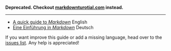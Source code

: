 **Deprecated. Checkout [markdownturotial.com](https://github.com/gjtorikian/markdowntutorial.com) instead.**

---

- [A quick guide to *Markdown*](en.md) English
- [Eine Einführung in *Markdown*](de.md) Deutsch


If you want improve this guide or add a missing language, head over to the [issues list](https://github.com/derhuerst/quick-markdown-guide/issues). Any help is appreciated!
